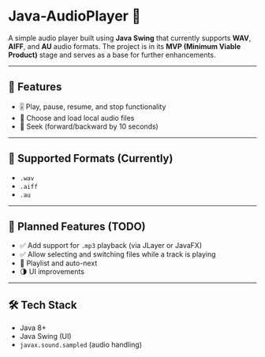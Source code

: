# Java-AudioPlayer 🎵

A simple audio player built using **Java Swing** that currently supports **WAV**, **AIFF**, and **AU** audio formats. The project is in its **MVP (Minimum Viable Product)** stage and serves as a base for further enhancements.

---

## 🚀 Features

* 🎚️ Play, pause, resume, and stop functionality
* 📂 Choose and load local audio files
* 🧭 Seek (forward/backward by 10 seconds)

---

## 📁 Supported Formats (Currently)

* `.wav`
* `.aiff`
* `.au`

---

## 🧠 Planned Features (TODO)

* ✅ Add support for `.mp3` playback (via JLayer or JavaFX)
* ✅ Allow selecting and switching files while a track is playing
* 🔁 Playlist and auto-next
* 🌗 UI improvements

---

## 🛠️ Tech Stack

* Java 8+
* Java Swing (UI)
* `javax.sound.sampled` (audio handling)
